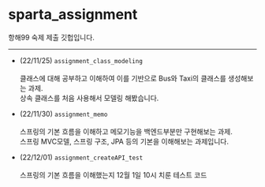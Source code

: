 # sparta_assignment
항해99 숙제 제출 깃헙입니다.

---
* (22/11/25)   `assignment_class_modeling` </br></br>
클래스에 대해 공부하고 이해하여 이를 기반으로 Bus와 Taxi의 클래스를 생성해보는 과제. </br>
상속 클래스를 처음 사용해서 모델링 해봤습니다.

* (22/11/30)   `assignment_memo` </br></br>
스프링의 기본 흐름을 이해하고 메모기능을 백엔드부분만 구현해보는 과제. </br>
스프링 MVC모델, 스프링 구조, JPA 등의 기본을 이해해보는 과제입니다.  

* (22/12/01)   `assignment_createAPI_test` </br></br>
스프링의 기본 흐름을 이해했는지 12월 1일 10시 치룬 테스트 코드

